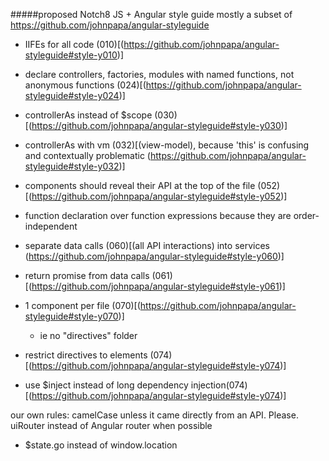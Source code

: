 #####proposed Notch8 JS + Angular style guide
  mostly a subset of https://github.com/johnpapa/angular-styleguide

- IIFEs for all code (010)[(https://github.com/johnpapa/angular-styleguide#style-y010)]

- declare controllers, factories, modules with named functions, not anonymous functions (024)[(https://github.com/johnpapa/angular-styleguide#style-y024)]

- controllerAs instead of $scope (030)[(https://github.com/johnpapa/angular-styleguide#style-y030)]
- controllerAs with vm (032)[(view-model), because 'this' is confusing and contextually problematic (https://github.com/johnpapa/angular-styleguide#style-y032)]

- components should reveal their API at the top of the file (052)[(https://github.com/johnpapa/angular-styleguide#style-y052)]
- function declaration over function expressions because they are order-independent

- separate data calls (060)[(all API interactions) into services (https://github.com/johnpapa/angular-styleguide#style-y060)]
- return promise from data calls (061)[(https://github.com/johnpapa/angular-styleguide#style-y061)]

- 1 component per file (070)[(https://github.com/johnpapa/angular-styleguide#style-y070)]
  - ie no "directives" folder

- restrict directives to elements (074)[(https://github.com/johnpapa/angular-styleguide#style-y074)]

- use $inject instead of long dependency injection(074)[(https://github.com/johnpapa/angular-styleguide#style-y074)]

our own rules:
camelCase unless it came directly from an API. Please.
uiRouter instead of Angular router when possible
  - $state.go instead of window.location